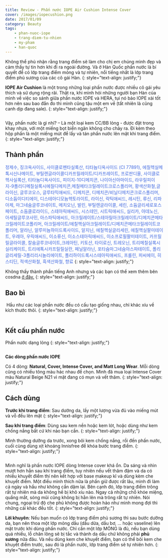 ```yaml
---
title: Review - Phấn nước IOPE Air Cushion Intense Cover
cover: /images/iopecushion.png
date: 2017/01/09
category: Beauty
tags:
	- phan-nuoc-iope
	- trang-diem-tu-nhien
	- my-pham
	- han-quoc
---
```


Không thể phủ nhận rằng trang điểm sẽ làm cho chị em chúng mình đẹp và cảm thấy tự tin hơn khi đi ra ngoài đường. Và ở Hàn Quốc phấn nước là bí quyết để có lớp trang điểm mỏng và tự nhiên, nổi tiếng nhất là lớp trang điểm phủ sương của các cô gái Hàn.
{: style="text-align: justify;"}

**IOPE Air Cushion** là một trong những loại phấn nước được nhiều cô gái yêu thích và sử dụng rộng rãi. Thật ra, khi mình hỏi những người bạn Hàn của mình về việc so sánh giữa phấn nước IOPE và HERA, tụi nó bảo IOPE xài tốt hơn nên sau bao đắn đo thì mình cũng tậu một em về (tất nhiên là cũng canh dịp đang sale). 
{: style="text-align: justify;"}

<figure style="width: 500px" class="align-center">
  <img src="{{ site.url }}{{ site.baseurl }}/images/iopecushion-1.png" alt="">
  <figcaption></figcaption>
</figure>

Vậy, phấn nước là gì nhỉ? –  Là một loại kem CC/BB lỏng - được đặt trong khay nhựa, với một miếng bọt biển ngăn không cho chảy ra. Đi kèm theo hộp phấn là một miếng mút để lấy và tán phấn nước lên mặt khi trang điểm.
{: style="text-align: justify;"}

## Thành phần

<span style="color:royalblue"> 정제수, 징크옥사이드, 사이클로펜타실록산, 티타늄디옥사이드 (CI 77891), 에칠헥실메톡시신나메이트, 부틸렌글라이콜디카프릴레이트/디카프레이트, 프로판디올, 사이클로헥사실록산, 티타늄디옥사이드, 피이지-10디메치콘, 나이아신아마이드, 라우릴피이지-9폴리디메칠실록시에칠디메치콘,메칠메타크릴레이트크로스폴리머, 황색산화철,글라이신, 글루코오스, 글루타믹애씨드, 디메치콘, 디메치콘/비닐디메치콘크로스폴리머, 디소듐이디티에이, 디스테아디모늄헥토라이트, 라이신, 락틱애씨드, 레시틴, 류신, 리파아제, 마그네슘글루코네이트, 메치오닌, 발린, 부틸렌글라이콜, 세린, 소듐글리세로포스페이트, 소듐클로라이드, 스테아릭애씨드, 시스테인, 시트릭애씨드, 실리카, 아데노신, 아세틸글루코사민, 아스파틱애씨드, 아크릴레이트/스테아릴아크릴레이트/디메치콘메타크릴레이트코폴리머, 아크릴레이트/에칠헥실아크릴레이트/디메치콘메타크릴레이트코폴리머, 알라닌, 알루미늄하이드록사이드, 알지닌, 에칠헥실글리세린, 에칠헥실팔미테이트, 우레아, 우릭애씨드, 이소류신, 이소스테아릭애씨드, 이소프로필팔미테이트, 카프릴릴글라이콜, 칼슘글루코네이트,크레아틴, 키토산, 타이로신, 트레오닌, 트리메칠실록시실리케이트, 트리에톡시카프릴릴실란, 페닐알라닌, 포타슘마그네슘아스파테이트, 폴리글리세릴-3폴리리시놀리에이트, 폴리하이드록시스테아릭애씨드, 프롤린, 피씨에이, 히스티딘, 적색산화철, 흑색산화철, 향료 </span>
{: style="text-align: justify;"}

Không thấy thành phần tiếng Anh nhưng và các bạn có thể xem thêm bên cosdna <a href="http://www.cosdna.com/eng/cosmetic_afe8286137.html" target="_blank"> ở đây.</a> 
{: style="text-align: justify;"}

## Bao bì

 Hầu như các loại phấn nước đều có cấu tạo giống nhau, chỉ khác xíu về kích thước thôi.
 {: style="text-align: justify;"}
 
 <figure style="width: 600px" class="align-center">
  <img src="{{ site.url }}{{ site.baseurl }}/images/iopecushion-2.png" alt="">
  <figcaption> </figcaption>
</figure>

## Kết cấu phấn nước

Phấn nước dạng lỏng
{: style="text-align: justify;"}

<figure style="width: 600px" class="align-center">
  <img src="{{ site.url }}{{ site.baseurl }}/images/iopecushion-3.png" alt="">
  <figcaption> </figcaption>
</figure>

**Các dòng phấn nước IOPE**

Có 4 dòng: **Natural, Cover, Intense Cover, and Matt Long Wear**. Mỗi dòng cũng có nhiều tông màu hác nhau để chọn. Mình đã mua loại Intense Cover màu Natural Beige N21 vì mặt đang có mụn và vết thâm.
{: style="text-align: justify;"}

## Cách dùng

**Trước khi trang điểm**: Sau dướng da, lấy một lượng vừa đủ vào miếng mút và vỗ đều lên mặt
{: style="text-align: justify;"}

**Sau khi trang điểm**: Dùng sau kem nền hoặc kem lót, hoặc dùng như kem chống nắng bất cứ khi nào bạn cần.
{: style="text-align: justify;"}

Mình thường dưỡng da trước, xong bôi kem chống nắng, rồi đến phấn nước, cuối cùng dùng xịt khoáng Innisfree để khóa bước trang điểm.
{: style="text-align: justify;"}

<figure style="width: 600px" class="align-center">
  <img src="{{ site.url }}{{ site.baseurl }}/images/iopecushion-4.png" alt="">
  <figcaption> </figcaption>
</figure>

Mình nghĩ là phấn nước IOPE dòng Intense cover khá ổn. Da sáng và nhìn mượt hơn hẳn sau khi trang điểm, tuy nhiên nếu vết thâm đậm và da có nhiều khuyết điểm thí nên kết hợp với base makeup kĩ và dùng kèm che khuyết điểm. Một điều mình thích nữa là phấn giữ được rất lâu, mình đi làm cả ngày và hầu như không cần dặm lại. Bên cạnh đó, lớp trang điểm trông rất tự nhiên mà da không hề bị khô xíu nào. Ngay cả những chỗ khóe miệng, quầng mắt, sóng mũi cũng không bị hằn lên mà trông rất tự nhiên. Nói chung, ngoại trừ độ che phủ không được hoàn hảo như mình mong đợi thì những cái khác đều tốt.
{: style="text-align: justify;"}

**Lời khuyên**: Nếu bạn muốn có lớp trang điểm phủ sương thì sau bước dưỡng da, bạn nên thoa một lớp mỏng dầu (dầu dừa, dầu bơ, ... hoặc vaseline) lên mặt trước khi dùng phấn nước. Chỉ cần một lớp MỎNG là đủ, nếu bạn dùng quá nhiều, lỗ chân lông sẽ bị tắc và thành da dầu chứ không phải **phủ sương** nữa đâu. Và nếu dùng kem che khuyết điểm, bạn có thể bôi kem che khuyết điểm trước, sau đó là phấn nước, lớp trang điểm sẽ tự nhiên hơn.
{: style="text-align: justify;"}